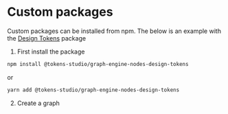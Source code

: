 # Custom packages

Custom packages can be installed from npm. The below is an example with the [Design Tokens](https://www.npmjs.com/package/@tokens-studio/graph-engine-nodes-design-tokens) package

1. First install the package

```bash
npm install @tokens-studio/graph-engine-nodes-design-tokens
```

or

```bash
yarn add @tokens-studio/graph-engine-nodes-design-tokens
```

2. Create a graph

```



```
